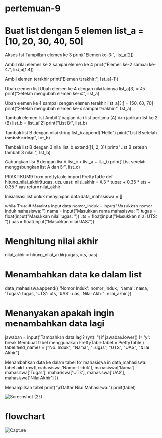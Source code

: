 # pertemuan-9

# Buat list dengan 5 elemen list_a = [10, 20, 30, 40, 50]
Akses list
Tampilkan elemen ke 3
print("Elemen ke-3:", list_a[2])

Ambil nilai elemen ke 2 sampai elemen ke 4
print("Elemen ke-2 sampai ke-4:", list_a[1:4])

Ambil elemen terakhir
print("Elemen terakhir:", list_a[-1])

Ubah elemen list
Ubah elemen ke 4 dengan nilai lainnya
list_a[3] = 45 print("Setelah mengubah elemen ke-4:", list_a)

Ubah elemen ke 4 sampai dengan elemen terakhir
list_a[3:] = [50, 60, 70] print("Setelah mengubah elemen ke-4 sampai terakhir:", list_a)

Tambah elemen list
Ambil 2 bagian dari list pertama (A) dan jadikan list ke 2 (B)
list_b = list_a[:2] print("List B:", list_b)

Tambah list B dengan nilai string
list_b.append("Hello") print("List B setelah tambah string:", list_b)

Tambah list B dengan 3 nilai
list_b.extend([1, 2, 3]) print("List B setelah tambah 3 nilai:", list_b)

Gabungkan list B dengan list A
list_c = list_a + list_b print("List setelah menggabungkan list A dan B:", list_c)

PRAKTIKUM9
from prettytable import PrettyTable
def hitung_nilai_akhir(tugas, uts, uas): nilai_akhir = 0.3 * tugas + 0.35 * uts + 0.35 * uas return nilai_akhir

Inisialisasi list untuk menyimpan data
data_mahasiswa = []

while True: # Meminta input data nomor_induk = input("Masukkan nomor induk mahasiswa: ") nama = input("Masukkan nama mahasiswa: ") tugas = float(input("Masukkan nilai tugas: ")) uts = float(input("Masukkan nilai UTS: ")) uas = float(input("Masukkan nilai UAS:"))

# Menghitung nilai akhir
nilai_akhir = hitung_nilai_akhir(tugas, uts, uas)

# Menambahkan data ke dalam list
data_mahasiswa.append({
    'Nomor Induk': nomor_induk,
    'Nama': nama,
    'Tugas': tugas,
    'UTS': uts,
    'UAS': uas,
    'Nilai Akhir': nilai_akhir
})

# Menanyakan apakah ingin menambahkan data lagi
jawaban = input("Tambahkan data lagi? (y/t): ")
if jawaban.lower() != 'y':
    break
Membuat tabel menggunakan PrettyTable
tabel = PrettyTable() tabel.field_names = ["No. Induk", "Nama", "Tugas", "UTS", "UAS", "Nilai Akhir"]

Menambahkan data ke dalam tabel
for mahasiswa in data_mahasiswa: tabel.add_row([ mahasiswa['Nomor Induk'], mahasiswa['Nama'], mahasiswa['Tugas'], mahasiswa['UTS'], mahasiswa['UAS'], mahasiswa['Nilai Akhir'] ])

Menampilkan tabel
print("\nDaftar Nilai Mahasiswa:") print(tabel)

![Screenshot (25)](https://github.com/annisasaidah06/pertemuan-9/assets/148035766/142d1378-6012-4959-abd4-4d2fe906aee8)

# flowchart
![Capture](https://github.com/annisasaidah06/pertemuan-9/assets/148035766/1e792350-8c72-449f-a717-514e17f0db0c)


